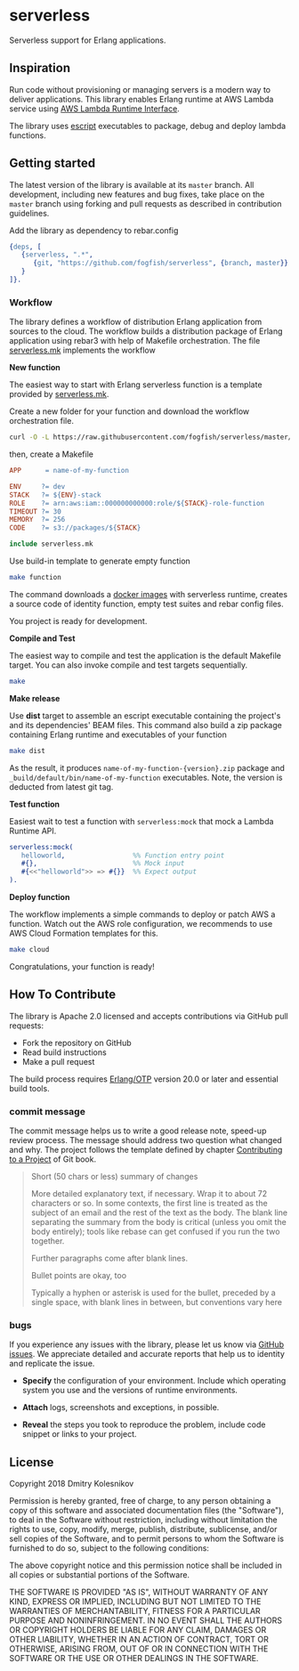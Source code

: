 # serverless

Serverless support for Erlang applications.


## Inspiration

Run code without provisioning or managing servers is a modern way to deliver applications. This library enables Erlang runtime at AWS Lambda service using [AWS Lambda Runtime Interface](https://docs.aws.amazon.com/lambda/latest/dg/runtimes-api.html).

The library uses [escript](http://erlang.org/doc/man/escript.html) executables to package, debug and deploy lambda functions.  

## Getting started

The latest version of the library is available at its `master` branch. All development, including new features and bug fixes, take place on the `master` branch using forking and pull requests as described in contribution guidelines.

Add the library as dependency to rebar.config

```erlang
{deps, [
   {serverless, ".*",
      {git, "https://github.com/fogfish/serverless", {branch, master}}
   }
]}.
```

### Workflow

The library defines a workflow of distribution Erlang application from sources to the cloud. The workflow builds a distribution package of Erlang application using rebar3 with help of Makefile orchestration. The file [serverless.mk](serverless.mk) implements the workflow

**New function**

The easiest way to start with Erlang serverless function is a template provided by [serverless.mk](serverless.mk). 

Create a new folder for your function and download the workflow orchestration file. 

```bash
curl -O -L https://raw.githubusercontent.com/fogfish/serverless/master/serverless.mk
``` 

then, create a Makefile

```Makefile
APP      = name-of-my-function

ENV     ?= dev
STACK   ?= ${ENV}-stack
ROLE    ?= arn:aws:iam::000000000000:role/${STACK}-role-function
TIMEOUT ?= 30
MEMORY  ?= 256
CODE    ?= s3://packages/${STACK}

include serverless.mk
```

Use build-in template to generate empty function

```bash
make function
```

The command downloads a [docker images](https://github.com/fogfish/erlang-in-docker) with serverless runtime, creates a source code of identity function, empty test suites and rebar config files. 

You project is ready for development.


**Compile and Test**

The easiest way to compile and test the application is the default Makefile target. You can also invoke compile and test targets sequentially.

```bash
make
```

**Make release**

Use **dist** target to assemble an escript executable containing the project's and its dependencies' BEAM files. This command also build a zip package containing Erlang runtime and executables of your function 

```bash
make dist
```

As the result, it produces `name-of-my-function-{version}.zip` package and `_build/default/bin/name-of-my-function` executables. Note, the version is deducted from latest git tag.


**Test function**

Easiest wait to test a function with `serverless:mock` that mock a Lambda Runtime API.  

```erlang
serverless:mock(
   helloworld,                 %% Function entry point
   #{},                        %% Mock input
   #{<<"helloworld">> => #{}}  %% Expect output
).
```

**Deploy function**

The workflow implements a simple commands to deploy or patch AWS a function. Watch out the AWS role configuration, we recommends to use AWS Cloud Formation templates for this. 

```bash
make cloud
```

Congratulations, your function is ready! 


## How To Contribute

The library is Apache 2.0 licensed and accepts contributions via GitHub pull requests:

* Fork the repository on GitHub
* Read build instructions
* Make a pull request

The build process requires [Erlang/OTP](http://www.erlang.org/downloads) version 20.0 or later and essential build tools.

### commit message

The commit message helps us to write a good release note, speed-up review process. The message should address two question what changed and why. The project follows the template defined by chapter [Contributing to a Project](http://git-scm.com/book/ch5-2.html) of Git book.

>
> Short (50 chars or less) summary of changes
>
> More detailed explanatory text, if necessary. Wrap it to about 72 characters or so. In some contexts, the first line is treated as the subject of an email and the rest of the text as the body. The blank line separating the summary from the body is critical (unless you omit the body entirely); tools like rebase can get confused if you run the two together.
> 
> Further paragraphs come after blank lines.
> 
> Bullet points are okay, too
> 
> Typically a hyphen or asterisk is used for the bullet, preceded by a single space, with blank lines in between, but conventions vary here
>
>

### bugs

If you experience any issues with the library, please let us know via [GitHub issues](https://github.com/fogfish/serverless/issue). We appreciate detailed and accurate reports that help us to identity and replicate the issue. 

* **Specify** the configuration of your environment. Include which operating system you use and the versions of runtime environments. 

* **Attach** logs, screenshots and exceptions, in possible.

* **Reveal** the steps you took to reproduce the problem, include code snippet or links to your project.



## License

Copyright 2018 Dmitry Kolesnikov

Permission is hereby granted, free of charge, to any person obtaining a copy of this software and associated documentation files (the "Software"), to deal in the Software without restriction, including without limitation the rights to use, copy, modify, merge, publish, distribute, sublicense, and/or sell copies of the Software, and to permit persons to whom the Software is furnished to do so, subject to the following conditions:

The above copyright notice and this permission notice shall be included in all copies or substantial portions of the Software.

THE SOFTWARE IS PROVIDED "AS IS", WITHOUT WARRANTY OF ANY KIND, EXPRESS OR IMPLIED, INCLUDING BUT NOT LIMITED TO THE WARRANTIES OF MERCHANTABILITY, FITNESS FOR A PARTICULAR PURPOSE AND NONINFRINGEMENT. IN NO EVENT SHALL THE AUTHORS OR COPYRIGHT HOLDERS BE LIABLE FOR ANY CLAIM, DAMAGES OR OTHER LIABILITY, WHETHER IN AN ACTION OF CONTRACT, TORT OR OTHERWISE, ARISING FROM, OUT OF OR IN CONNECTION WITH THE SOFTWARE OR THE USE OR OTHER DEALINGS IN THE SOFTWARE.
